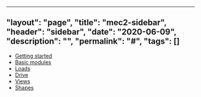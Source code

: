  ---
"layout": "page",
"title": "mec2-sidebar",
"header": "sidebar",
"date": "2020-06-09",
"description": "",
"permalink": "#",
"tags": []
---

 
  * [Getting started](../wiki/index)
  * [Basic modules](../wiki/basic_modules)
  * [Loads](../wiki/loads)
  * [Drive](../wiki/drive)
  * [Views](../wiki/views)
  * [Shapes](../wiki/shapes)